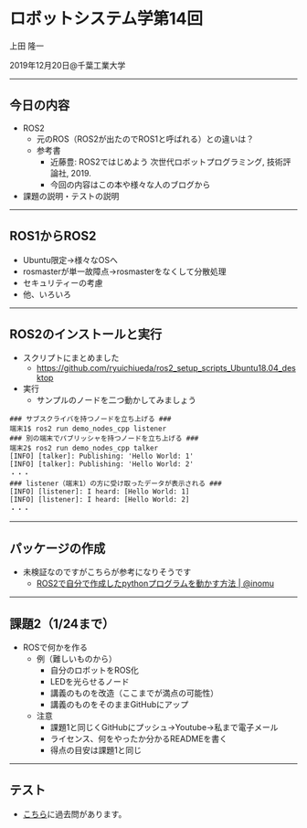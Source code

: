 # ロボットシステム学第14回

上田 隆一

2019年12月20日@千葉工業大学

---

## 今日の内容

* ROS2
    * 元のROS（ROS2が出たのでROS1と呼ばれる）との違いは？
    * 参考書
        * 近藤豊: ROS2ではじめよう 次世代ロボットプログラミング, 技術評論社, 2019. 
        * 今回の内容はこの本や様々な人のブログから
* 課題の説明・テストの説明

---

## ROS1からROS2

* Ubuntu限定$\rightarrow$様々なOSへ
* rosmasterが単一故障点$\rightarrow$rosmasterをなくして分散処理
* セキュリティーの考慮
* 他、いろいろ

---

## ROS2のインストールと実行

* スクリプトにまとめました
    * https://github.com/ryuichiueda/ros2_setup_scripts_Ubuntu18.04_desktop
* 実行
    * サンプルのノードを二つ動かしてみましょう
```
### サブスクライバを持つノードを立ち上げる ###
端末1$ ros2 run demo_nodes_cpp listener
### 別の端末でパブリッシャを持つノードを立ち上げる ###
端末2$ ros2 run demo_nodes_cpp talker
[INFO] [talker]: Publishing: 'Hello World: 1'
[INFO] [talker]: Publishing: 'Hello World: 2'
・・・
### listener（端末1）の方に受け取ったデータが表示される ###
[INFO] [listener]: I heard: [Hello World: 1]
[INFO] [listener]: I heard: [Hello World: 2]
・・・
```

---

## パッケージの作成

* 未検証なのですがこちらが参考になりそうです
    * [ROS2で自分で作成したpythonプログラムを動かす方法 | @inomu](https://qiita.com/inomu/items/5bd47b4d223434d57615)

---

## 課題2（1/24まで） 

* ROSで何かを作る
  * 例（難しいものから）
    * 自分のロボットをROS化
    * LEDを光らせるノード
    * 講義のものを改造（ここまでが満点の可能性）
    * 講義のものをそのままGitHubにアップ
  * 注意
    * 課題1と同じくGitHubにプッシュ->Youtube->私まで電子メール
    * ライセンス、何をやったか分かるREADMEを書く
    * 得点の目安は課題1と同じ

--- 

## テスト

* [こちら](https://lab.ueda.tech/?page=robosys_2019)に過去問があります。

